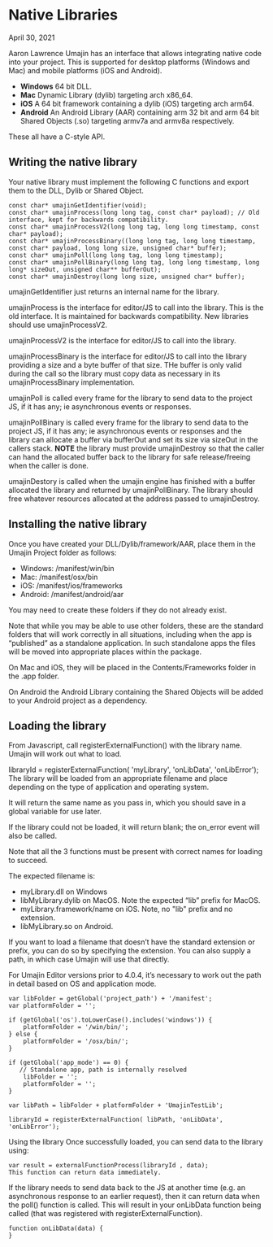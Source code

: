 # Native Libraries
 April 30, 2021
  
 Aaron Lawrence
Umajin has an interface that allows integrating native code into your project. This is supported for desktop platforms (Windows and Mac) and mobile platforms (iOS and Android). 

- **Windows** 64 bit DLL.
- **Mac** Dynamic Library (dylib) targeting arch x86_64.
- **iOS** A 64 bit framework containing a dylib (iOS) targeting arch arm64.
- **Android** An Android Library (AAR) containing arm 32 bit and arm 64 bit Shared Objects (.so) targeting armv7a and armv8a respectively.  

These all have a C-style API.

## Writing the native library
Your native library must implement the following C functions and export them to the DLL, Dylib or Shared Object.

```
const char* umajinGetIdentifier(void);
const char* umajinProcess(long long tag, const char* payload); // Old interface, kept for backwards compatibility.
const char* umajinProcessV2(long long tag, long long timestamp, const char* payload);
const char* umajinProcessBinary((long long tag, long long timestamp, const char* payload, long long size, unsigned char* buffer);
const char* umajinPoll(long long tag, long long timestamp);
const char* umajinPollBinary(long long tag, long long timestamp, long long* sizeOut, unsigned char** bufferOut);
const char* umajinDestroy(long long size, unsigned char* buffer);
```

umajinGetIdentifier just returns an internal name for the library.

umajinProcess is the interface for editor/JS to call into the library. This is the old interface. It is maintained for backwards compatibility. New libraries should use umajinProcessV2.

umajinProcessV2 is the interface for editor/JS to call into the library.

umajinProcessBinary is the interface for editor/JS to call into the library providing a size and a byte buffer of that size. THe buffer is only valid during the call so the library must copy data as necessary in its umajinProcessBinary implementation.

umajinPoll is called every frame for the library to send data to the project JS, if it has any; ie asynchronous events or responses.

umajinPollBinary is called every frame for the library to send data to the project JS, if it has any; ie asynchronous events or responses and the library can allocate a buffer via bufferOut and set its size via sizeOut in the callers stack. **NOTE** the library must provide umajinDestroy so that the caller can hand the allocated buffer back to the library for safe release/freeing when the caller is done.

umajinDestory is called when the umajin engine has finished with a buffer allocated the library and returned by umajinPollBinary. The library should free whatever resources allocated at the address passed to umajinDestroy.

## Installing the native library
Once you have created your DLL/Dylib/framework/AAR, place them in the Umajin Project folder as follows:

- Windows: /manifest/win/bin
- Mac: /manifest/osx/bin
- iOS: /manifest/ios/frameworks
- Android: /manifest/android/aar

You may need to create these folders if they do not already exist.

Note that while you may be able to use other folders, these are the standard folders that will work correctly in all situations, including when the app is “published” as a standalone application. In such standalone apps the files will be moved into appropriate places within the package. 

On Mac and iOS, they will be placed in the Contents/Frameworks folder in the .app folder.

On Android the Android Library containing the Shared Objects will be added to your Android project as a dependency.

## Loading the library
From Javascript, call registerExternalFunction() with the library name. Umajin will work out what to load.

libraryId = registerExternalFunction( 'myLibrary', 'onLibData', 'onLibError');
The library will be loaded from an appropriate filename and place depending on the type of application and operating system.

It will return the same name as you pass in, which you should save in a global variable for use later.

If the library could not be loaded, it will return blank; the on_error event will also be called.

Note that all the 3 functions must be present with correct names for loading to succeed.

The expected filename is:

- myLibrary.dll on Windows
- libMyLibrary.dylib on MacOS.  Note the expected “lib” prefix for MacOS.
- myLibrary.framework/name on iOS. Note, no "lib" prefix and no extension.
- libMyLibrary.so on Android.

If you want to load a filename that doesn’t have the standard extension or prefix, you can do so by specifying the extension. You can also supply a path, in which case Umajin will use that directly.

For Umajin Editor versions prior to 4.0.4, it’s necessary to work out the path in detail based on OS and application mode.

```
var libFolder = getGlobal('project_path') + '/manifest';
var platformFolder = '';

if (getGlobal('os').toLowerCase().includes('windows')) {
    platformFolder = '/win/bin/';
} else {
    platformFolder = '/osx/bin/';
}
 
if (getGlobal('app_mode') == 0) {
   // Standalone app, path is internally resolved
    libFolder = '';
    platformFolder = '';
}

var libPath = libFolder + platformFolder + 'UmajinTestLib';

libraryId = registerExternalFunction( libPath, 'onLibData', 'onLibError');
```
 
Using the library
Once successfully loaded, you can send data to the library using:

```
var result = externalFunctionProcess(libraryId , data);
This function can return data immediately.
```

If the library needs to send data back to the JS at another time (e.g. an asynchronous response to an earlier request), then it can return data when the poll() function is called. This will result in your onLibData function being called (that was registered with registerExternalFunction).

```
function onLibData(data) {
}
```
